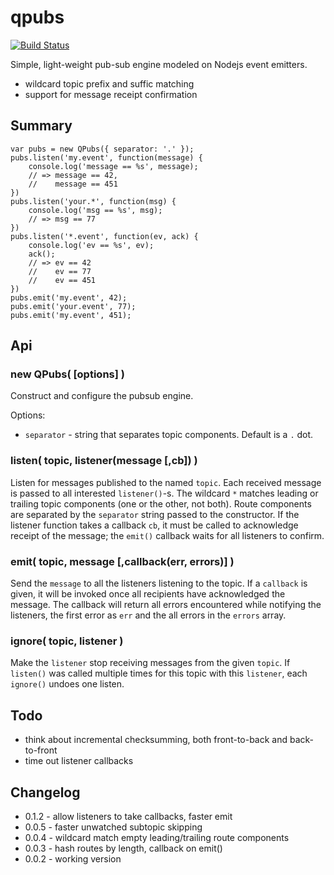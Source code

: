 qpubs
=====
[![Build Status](https://travis-ci.org/andrasq/node-qpubs.svg?branch=master)](https://travis-ci.org/andrasq/node-qpubs)

Simple, light-weight pub-sub engine modeled on Nodejs event emitters.

- wildcard topic prefix and suffic matching
- support for message receipt confirmation

Summary
-------

    var pubs = new QPubs({ separator: '.' });
    pubs.listen('my.event', function(message) {
        console.log('message == %s', message);
        // => message == 42,
        //    message == 451
    })
    pubs.listen('your.*', function(msg) {
        console.log('msg == %s', msg);
        // => msg == 77
    })
    pubs.listen('*.event', function(ev, ack) {
        console.log('ev == %s', ev);
        ack();
        // => ev == 42
        //    ev == 77
        //    ev == 451
    })
    pubs.emit('my.event', 42);
    pubs.emit('your.event', 77);
    pubs.emit('my.event', 451);


Api
---

### new QPubs( [options] )

Construct and configure the pubsub engine.

Options:
- `separator` - string that separates topic components.  Default is a `.` dot.

### listen( topic, listener(message [,cb]) )

Listen for messages published to the named `topic`.  Each received message is passed to all
interested `listener()`-s.  The wildcard `*` matches leading or trailing topic components
(one or the other, not both).  Route components are separated by the `separator` string passed to the
constructor.  If the listener function takes a callback `cb`, it must be called to acknowledge receipt
of the message; the `emit()` callback waits for all listeners to confirm.

### emit( topic, message [,callback(err, errors)] )

Send the `message` to all the listeners listening to the topic.  If a `callback` is given,
it will be invoked once all recipients have acknowledged the message.  The callback will
return all errors encountered while notifying the listeners, the first error as `err` and
the all errors in the `errors` array.

### ignore( topic, listener )

Make the `listener` stop receiving messages from the given `topic`.  If `listen()` was called
multiple times for this topic with this `listener`, each `ignore()` undoes one listen.


<!--
Features
--------

- non-blocking: messages are accepted immediately, without blocking the sender
- durable: message sends survive a server crash, once acknowledged they will be sent
- preserves work: listeners are guaranteed to be notified at least once for each message
  (ie, messages do not disappear during a crash)
- routes are strings
- wildcard `*` prefix / suffix route component matching


Service Api
-----------

### server = qpubs.createServer( options )

### server.listen( port|options [,callback] )

### server.close( [callback] )

### Server Http Routes

- /listen?route
- /once?route
- /ignore?route
- /emit?route,value

### Server Qrpc Routes

    qrpc.connect(port, host, function() {
        qrpc.call('listen', function(err, msg) {
            console.log("received message:", msg);
            // => "received message: test message"
        })
        qrpc.call('emit', route, function(err) {
            // message sent
        })
    }


Design Notes
------------

- modified qrpc: checkpoint received line(s) before decoding (needs hook to access to line)
- need calls to addListener, removeListener, once, emit
- call to listenExclusive to be the only receipient of the message (ie, queue of workers waiting for work; server chooses worker)
- assumption is that most/all communication will be point-to-point, so no broadcast optimizations (ie, let bcast be O(n))
- all messages must be tagged with a unique id, saved to journal-in with id, saved to journal-out with id
  (after crash, restart loads the journal-in, subtracts journal-out, and re-processes the difference)
- journal is written in small bursts under an flock mutex
- ? limit on max payload? (ties up journal, etc)
- checkoint journal in batches every .01 sec
- acknowledge emit call after checkpoint
- messages are matched by a prefix/suffix matcher (build two matching regexes, keep in prefix hash/suffix hash)
- need a source of very very fast ids, ?faster than mongoid-js? (internal to the server, for call tracking -- use the message id?)
-->


Todo
----

- think about incremental checksumming, both front-to-back and back-to-front
- time out listener callbacks


Changelog
---------

- 0.1.2 - allow listeners to take callbacks, faster emit
- 0.0.5 - faster unwatched subtopic skipping
- 0.0.4 - wildcard match empty leading/trailing route components
- 0.0.3 - hash routes by length, callback on emit()
- 0.0.2 - working version
